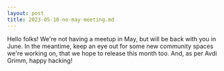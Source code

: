 ```yaml
---
layout: post
title: 2023-05-10-no-may-meeting.md
---
```


Hello folks! We're not having a meetup in May, but will be back with you in June. In the meantime, keep an eye out for some new community spaces we're working on, that we hope to release this month too. And, as per Avdi Grimm, happy hacking!

